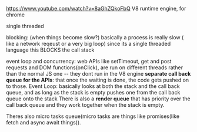 https://www.youtube.com/watch?v=8aGhZQkoFbQ
V8 runtime engine, for chrome

single threaded

blocking: (when things become slow?)
	basically a process is really slow ( like a network reqeust or a very big loop) 
		since its a single threaded language this BLOCKS the call stack

event loop and concurrency: 
	web APIs like setTimeout, get and post requests and DOM functions(onClick), are run on different threads rather than the normal JS one -- they dont run in the V8 engine
		**separate call back queue for the APIs**: that once the waiting is done, the code gets pushed on to those.
	Event Loop: basically looks at both the stack and the call back queue, and as long as the stack is empty pushes one from the call back queue onto the stack 
	There is also a **render queue** that has priority over the call back queue and they work together when the stack is empty.

Theres also micro tasks queue(micro tasks are things like promises(like fetch and async await things)). 